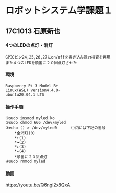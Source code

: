 # ロボットシステム学課題１　
## 17C1013 石原新也
####   4つのLEDの点灯・消灯　
	GPIOピン24,25,26,27にon/offを書き込み視力検査を再現
	また４つのLEDを順番に２０回点灯させた

#### 環境
	Raspberry Pi 3 Model B+ 
	Linux(WSL) version4.4.0-
	ubuntu20.04.1 LTS


#### 操作手順
	①sudo insmod myled.ko
	②sudo chmod 666 /dev/myled 
	③echo () > /dev/myled0      ()内には下記の番号 
		*全消灯(0)
		*↑(1)
 		*→(2)
		*↓(3)
		*←(4)
		*順番に２０回点灯
	④sudo rmmod myled
	
#### 動画
https://youtu.be/Q6ngi2x8QxA
